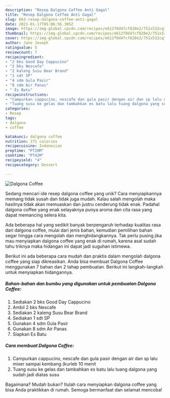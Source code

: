 ```yaml
---
description: "Resep Dalgona Coffee Anti Gagal"
title: "Resep Dalgona Coffee Anti Gagal"
slug: 663-resep-dalgona-coffee-anti-gagal
date: 2021-01-17T05:06:56.305Z
image: https://img-global.cpcdn.com/recipes/e612f0d4fcf820e2/751x532cq70/dalgona-coffee-foto-resep-utama.jpg
thumbnail: https://img-global.cpcdn.com/recipes/e612f0d4fcf820e2/751x532cq70/dalgona-coffee-foto-resep-utama.jpg
cover: https://img-global.cpcdn.com/recipes/e612f0d4fcf820e2/751x532cq70/dalgona-coffee-foto-resep-utama.jpg
author: Jane Joseph
ratingvalue: 5
reviewcount: 7
recipeingredient:
- "2 bks Good Day Cappucino"
- "2 bks Nescafe"
- "2 kaleng Susu Bear Brand"
- "1 sdt SP"
- "4 sdm Gula Pasir"
- "8 sdm Air Panas"
- " Es Batu"
recipeinstructions:
- "Campurkan cappucino, nescafe dan gula pasir dengan air dan sp lalu mixer sampai kembang (kurleb 10 menit"
- "Tuang susu ke gelas dan tambahkan es batu lalu tuang dalgona yang sudah jadi diatas susu"
categories:
- Resep
tags:
- dalgona
- coffee

katakunci: dalgona coffee 
nutrition: 271 calories
recipecuisine: Indonesian
preptime: "PT20M"
cooktime: "PT42M"
recipeyield: "4"
recipecategory: Dessert

---
```



![Dalgona Coffee](https://img-global.cpcdn.com/recipes/e612f0d4fcf820e2/751x532cq70/dalgona-coffee-foto-resep-utama.jpg)

Sedang mencari ide resep dalgona coffee yang unik? Cara menyiapkannya memang tidak susah dan tidak juga mudah. Kalau salah mengolah maka hasilnya tidak akan memuaskan dan justru cenderung tidak enak. Padahal dalgona coffee yang enak selayaknya punya aroma dan cita rasa yang dapat memancing selera kita.



Ada beberapa hal yang sedikit banyak berpengaruh terhadap kualitas rasa dari dalgona coffee, mulai dari jenis bahan, kemudian pemilihan bahan segar hingga cara mengolah dan menghidangkannya. Tak perlu pusing jika mau menyiapkan dalgona coffee yang enak di rumah, karena asal sudah tahu triknya maka hidangan ini dapat jadi suguhan istimewa.


Berikut ini ada beberapa cara mudah dan praktis dalam mengolah dalgona coffee yang siap dikreasikan. Anda bisa membuat Dalgona Coffee menggunakan 7 bahan dan 2 tahap pembuatan. Berikut ini langkah-langkah untuk menyiapkan hidangannya.

<!--inarticleads1-->

##### Bahan-bahan dan bumbu yang digunakan untuk pembuatan Dalgona Coffee:

1. Sediakan 2 bks Good Day Cappucino
1. Ambil 2 bks Nescafe
1. Sediakan 2 kaleng Susu Bear Brand
1. Sediakan 1 sdt SP
1. Gunakan 4 sdm Gula Pasir
1. Gunakan 8 sdm Air Panas
1. Siapkan  Es Batu




<!--inarticleads2-->

##### Cara membuat Dalgona Coffee:

1. Campurkan cappucino, nescafe dan gula pasir dengan air dan sp lalu mixer sampai kembang (kurleb 10 menit
1. Tuang susu ke gelas dan tambahkan es batu lalu tuang dalgona yang sudah jadi diatas susu




Bagaimana? Mudah bukan? Itulah cara menyiapkan dalgona coffee yang bisa Anda praktikkan di rumah. Semoga bermanfaat dan selamat mencoba!
